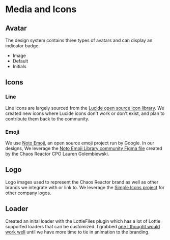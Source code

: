 # Media and Icons
## Avatar
The design system contains three types of avatars and can display an indicator badge.
* Image
* Default
* Initials
## Icons
### Line
Line icons are largely sourced from the [Lucide open source icon library](https://github.com/lucide-icons/lucide). We created new icons where Lucide icons don't work or don't exist, and plan to contribute them back to the community.
### Emoji
We use [Noto Emoji](https://github.com/googlefonts/noto-emoji), an open source emoji project run by Google. In our designs, We leverage the [Noto Emoji Library community Figma file](https://www.figma.com/community/file/1162541361730712423) created by the Chaos Reactor CPO Lauren Golembiewski.
## Logo
Logo images used to represent the Chaos Reactor brand as well as other brands we integrate with or link to. We leverage the [Simple Icons project](https://simpleicons.org/) for other company logos.
## Loader
Created an inital loader with the LottieFiles plugin which has a lot of Lottie supported loaders that can be customized. I grabbed [one I thought would work well](https://lottiefiles.com/99084-circle-loader) until we have more time to tie in animation to the branding. 